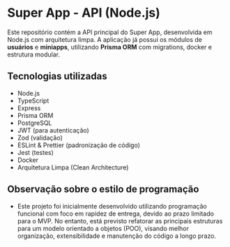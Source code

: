 # Super App - API (Node.js)

Este repositório contém a API principal do Super App, desenvolvida em Node.js com arquitetura limpa. A aplicação já possui os módulos de **usuários** e **miniapps**, utilizando **Prisma ORM** com migrations, docker e estrutura modular.

## Tecnologias utilizadas

- Node.js
- TypeScript
- Express
- Prisma ORM
- PostgreSQL
- JWT (para autenticação)
- Zod (validação)
- ESLint & Prettier (padronização de código)
- Jest (testes)
- Docker
- Arquitetura Limpa (Clean Architecture)

## Observação sobre o estilo de programação

- Este projeto foi inicialmente desenvolvido utilizando programação funcional com foco em rapidez de entrega, devido ao prazo limitado para o MVP.
No entanto, está previsto refatorar as principais estruturas para um modelo orientado a objetos (POO), visando melhor organização, extensibilidade e manutenção do código a longo prazo.

